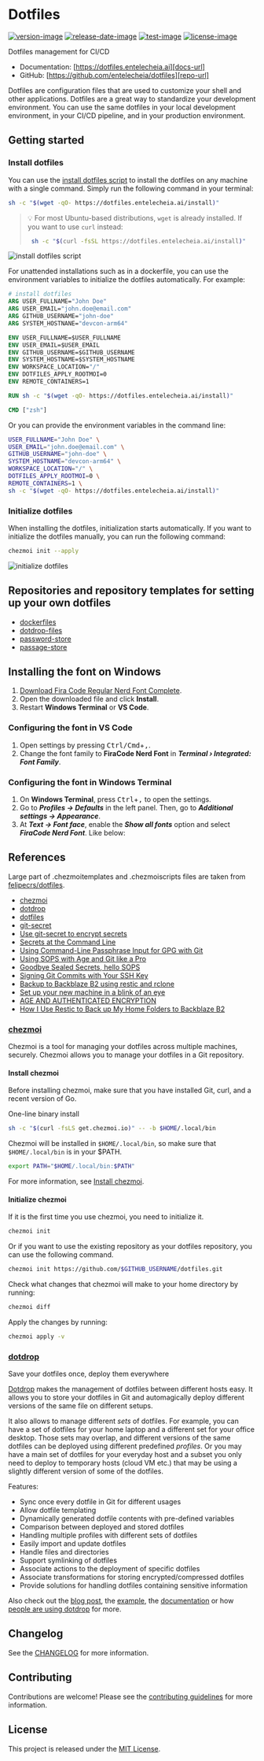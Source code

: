 # Dotfiles

[![version-image]][release-url]
[![release-date-image]][release-url]
[![test-image]][test-url]
[![license-image]][license-url]

<!-- Links: -->
[test-image]: https://github.com/entelecheia/dotfiles/actions/workflows/test.yaml/badge.svg
[test-url]: https://github.com/entelecheia/dotfiles/actions/workflows/test.yaml

[license-image]: https://img.shields.io/github/license/entelecheia/dotfiles
[license-url]: https://github.com/entelecheia/dotfiles/blob/main/LICENSE
[version-image]: https://img.shields.io/github/v/release/entelecheia/dotfiles?sort=semver
[release-date-image]: https://img.shields.io/github/release-date/entelecheia/dotfiles
[release-url]: https://github.com/entelecheia/dotfiles/releases
[conventional-commits-image]: https://img.shields.io/badge/Conventional%20Commits-1.0.0-%23FE5196?logo=conventionalcommits&logoColor=white
[conventional commits]: https://conventionalcommits.org
[repo-url]: https://github.com/entelecheia/dotfiles
[pypi-url]: https://pypi.org/project/dotfiles
[docs-url]: https://dotfiles.entelecheia.ai
[changelog]: https://github.com/entelecheia/dotfiles/blob/main/CHANGELOG.md
[contributing guidelines]: https://github.com/entelecheia/dotfiles/blob/main/CONTRIBUTING.md

<!-- Links: -->

Dotfiles management for CI/CD

- Documentation: [https://dotfiles.entelecheia.ai][docs-url]
- GitHub: [https://github.com/entelecheia/dotfiles][repo-url]

Dotfiles are configuration files that are used to customize your shell and other applications. Dotfiles are a great way to standardize your development environment. You can use the same dotfiles in your local development environment, in your CI/CD pipeline, and in your production environment.

## Getting started

### Install dotfiles

You can use the [install dotfiles script](https://dotfiles.entelecheia.ai/install) to install the dotfiles on any machine with a single command. Simply run the following command in your terminal:

```bash
sh -c "$(wget -qO- https://dotfiles.entelecheia.ai/install)"
```

> 💡 For most Ubuntu-based distributions, `wget` is already installed. If you want to use `curl` instead:
>
> ```bash
>  sh -c "$(curl -fsSL https://dotfiles.entelecheia.ai/install)"
> ```

![install dotfiles script](https://github.com/entelecheia/dotfiles/blob/main/docs/figs/install_dotfiles_script.png?raw=true)

For unattended installations such as in a dockerfile, you can use the environment variables to initialize the dotfiles automatically. For example:

```dockerfile
# install dotfiles
ARG USER_FULLNAME="John Doe"
ARG USER_EMAIL="john.doe@email.com"
ARG GITHUB_USERNAME="john-doe"
ARG SYSTEM_HOSTNANE="devcon-arm64"

ENV USER_FULLNAME=$USER_FULLNAME
ENV USER_EMAIL=$USER_EMAIL
ENV GITHUB_USERNAME=$GITHUB_USERNAME
ENV SYSTEM_HOSTNAME=$SYSTEM_HOSTNAME
ENV WORKSPACE_LOCATION="/"
ENV DOTFILES_APPLY_ROOTMOI=0
ENV REMOTE_CONTAINERS=1

RUN sh -c "$(wget -qO- https://dotfiles.entelecheia.ai/install)"

CMD ["zsh"]
```

Or you can provide the environment variables in the command line:

```bash
USER_FULLNAME="John Doe" \
USER_EMAIL="john.doe@email.com" \
GITHUB_USERNAME="john-doe" \
SYSTEM_HOSTNAME="devcon-arm64" \
WORKSPACE_LOCATION="/" \
DOTFILES_APPLY_ROOTMOI=0 \
REMOTE_CONTAINERS=1 \
sh -c "$(wget -qO- https://dotfiles.entelecheia.ai/install)"
```

### Initialize dotfiles

When installing the dotfiles, initialization starts automatically. If you want to initialize the dotfiles manually, you can run the following command:

```bash
chezmoi init --apply
```

![initialize dotfiles](https://github.com/entelecheia/dotfiles/blob/main/docs/figs/initialize_dotfiles.png?raw=true)

## Repositories and repository templates for setting up your own dotfiles

- [dockerfiles](https://github.com/entelecheia/dockerfiles)
- [dotdrop-files](https://github.com/entelecheia/dotdrop-files)
- [password-store](https://github.com/entelecheia/password-store)
- [passage-store](https://github.com/entelecheia/passage-store)

## Installing the font on **Windows**

1. [Download Fira Code Regular Nerd Font Complete](https://github.com/ryanoasis/nerd-fonts/raw/HEAD/patched-fonts/FiraCode/Regular/complete/Fira%20Code%20Regular%20Nerd%20Font%20Complete.ttf).
2. Open the downloaded file and click **Install**.
3. Restart **Windows Terminal** or **VS Code**.

### Configuring the font in **VS Code**

1. Open settings by pressing <kbd>Ctrl/Cmd</kbd>+<kbd>,</kbd>.
2. Change the font family to **FiraCode Nerd Font** in **_Terminal › Integrated: Font Family_**.

### Configuring the font in **Windows Terminal**

1. On **Windows Terminal**, press <kbd>Ctrl</kbd>+<kbd>,</kbd> to open the settings.
2. Go to **_Profiles -> Defaults_** in the left panel. Then, go to **_Additional settings -> Appearance_**.
3. At **_Text -> Font face_**, enable the **_Show all fonts_** option and select **_FiraCode Nerd Font_**. Like below:

## References

Large part of .chezmoitemplates and .chezmoiscripts files are taken from [felipecrs/dotfiles](https://github.com/felipecrs/dotfiles).

- [chezmoi](https://chezmoi.io)
- [dotdrop](https://github.com/deadc0de6/dotdrop)
- [dotfiles](https://dotfiles.github.io/)
- [git-secret](https://git-secret.io/)
- [Use git-secret to encrypt secrets](https://www.pascallandau.com/blog/git-secret-encrypt-repository-docker/#git-secret-installation)
- [Secrets at the Command Line](https://blog.gitguardian.com/secrets-at-the-command-line/)
- [Using Command-Line Passphrase Input for GPG with Git](https://betakuang.medium.com/using-command-line-passphrase-input-for-gpg-with-git-for-windows-f78ae2c7cd2e)
- [Using SOPS with Age and Git like a Pro](https://devops.datenkollektiv.de/using-sops-with-age-and-git-like-a-pro.html)
- [Goodbye Sealed Secrets, hello SOPS](https://itnext.io/goodbye-sealed-secrets-hello-sops-3ee6a92662bb)
- [Signing Git Commits with Your SSH Key](https://calebhearth.com/sign-git-with-ssh#:%7E:text=configured%20signing%20correctly.-,Verifying,-Git%20also%20lets)
- [Backup to Backblaze B2 using restic and rclone](https://jdheyburn.co.uk/blog/backup-to-backblaze-b2-using-restic-and-rclone/)
- [Set up your new machine in a blink of an eye](https://dev.to/vvidovic/set-up-your-new-machine-in-a-blink-of-an-eye-43j7)
- [AGE AND AUTHENTICATED ENCRYPTION](https://words.filippo.io/dispatches/age-authentication/)
- [How I Use Restic to Back up My Home Folders to Backblaze B2](https://www.seanh.cc/2022/04/03/restic/#3-install-pass)

### [chezmoi](https://chezmoi.io)

Chezmoi is a tool for managing your dotfiles across multiple machines, securely. Chezmoi allows you to manage your dotfiles in a Git repository.

#### Install chezmoi

Before installing chezmoi, make sure that you have installed Git, curl, and a recent version of Go.

One-line binary install

```sh
sh -c "$(curl -fsLS get.chezmoi.io)" -- -b $HOME/.local/bin
```

Chezmoi will be installed in `$HOME/.local/bin`, so make sure that `$HOME/.local/bin` is in your $PATH.

```sh
export PATH="$HOME/.local/bin:$PATH"
```

For more information, see [Install chezmoi](https://www.chezmoi.io/install/).

#### Initialize chezmoi

If it is the first time you use chezmoi, you need to initialize it.

```sh
chezmoi init
```

Or if you want to use the existing repository as your dotfiles repository, you can use the following command.

```sh
chezmoi init https://github.com/$GITHUB_USERNAME/dotfiles.git
```

Check what changes that chezmoi will make to your home directory by running:

```sh
chezmoi diff
```

Apply the changes by running:

```sh
chezmoi apply -v
```

### [dotdrop](https://github.com/deadc0de6/dotdrop)

Save your dotfiles once, deploy them everywhere

[Dotdrop](https://github.com/deadc0de6/dotdrop) makes the management of dotfiles between different hosts easy.
It allows you to store your dotfiles in Git and automagically deploy
different versions of the same file on different setups.

It also allows to manage different _sets_ of dotfiles.
For example, you can have a set of dotfiles for your home laptop and
a different set for your office desktop. Those sets may overlap, and different
versions of the same dotfiles can be deployed using different predefined _profiles_.
Or you may have a main set of dotfiles for your
everyday host and a subset you only need to deploy to temporary
hosts (cloud VM etc.) that may be using
a slightly different version of some of the dotfiles.

Features:

- Sync once every dotfile in Git for different usages
- Allow dotfile templating
- Dynamically generated dotfile contents with pre-defined variables
- Comparison between deployed and stored dotfiles
- Handling multiple profiles with different sets of dotfiles
- Easily import and update dotfiles
- Handle files and directories
- Support symlinking of dotfiles
- Associate actions to the deployment of specific dotfiles
- Associate transformations for storing encrypted/compressed dotfiles
- Provide solutions for handling dotfiles containing sensitive information

Also check out the [blog post](https://deadc0de.re/articles/dotfiles.html),
the [example](#getting-started), the [documentation](https://dotdrop.readthedocs.io/) or
how [people are using dotdrop](https://dotdrop.readthedocs.io/en/latest/misc/people-using-dotdrop/)
for more.

## Changelog

See the [CHANGELOG] for more information.

## Contributing

Contributions are welcome! Please see the [contributing guidelines] for more information.

## License

This project is released under the [MIT License][license-url].
